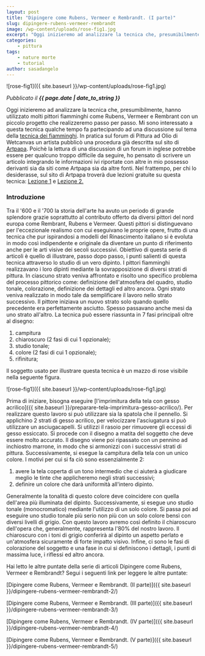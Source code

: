 ```yaml
---
layout: post
title: "Dipingere come Rubens, Vermeer e Rembrandt. (I parte)"
slug: dipingere-rubens-vermeer-rembrandt
image: /wp-content/uploads/rose-fig1.jpg
excerpt: "Oggi inizieremo ad analizzare la tecnica che, presumibilmente, hanno utilizzato molti pittori fiamminghi come Rubens, Vermeer e Rembrant con un piccolo"
categories:
    - pittura
tags:
    - nature morte
    - tutorial
author: sasadangelo
---
```


![rose-fig1]({{ site.baseurl }}/wp-content/uploads/rose-fig1.jpg)

_Pubblicato il **{{ page.date | date_to_string }}**_

Oggi inizieremo ad analizzare la tecnica che, presumibilmente, hanno utilizzato molti pittori fiamminghi come Rubens, Vermeer e Rembrant con un piccolo progetto che realizzeremo passo per passo. Mi sono interessato a questa tecnica qualche tempo fa partecipando ad una discussione sul tema della [tecnica dei fiamminghi](http://www.wetcanvas.com/forums/showthread.php?t=141627). In pratica sul forum di Pittura ad Olio di Wetcanvas un artista pubblicò una procedura già descritta sul sito di [Artpapa](http://www.artpapa.com/). Poichè la lettura di una discussion di un forum in inglese potrebbe essere per qualcuno troppo difficile da seguire, ho pensato di scrivere un articolo integrando le informazioni ivi riportate con altre in mio possesso derivanti sia da siti come Artpapa sia da altre fonti. Nel frattempo, per chi lo desiderasse, sul sito di Artpapa troverà due lezioni gratuite su questa tecnica: [Lezione 1](http://www.1art.com/tips.htm) e [Lezione 2.](http://www.artpapa.com/oil-painting-lesson-1/index.html)

### Introduzione

Tra il '600 e il '700 la storia dell'arte ha avuto un periodo di grande splendore grazie soprattutto al contributo offerto da diversi pittori del nord europa come Rembrant, Rubens e Vermeer. Questi pittori si distinguevano per l'eccezionale realismo con cui eseguivano le proprie opere, frutto di una tecnica che pur ispirandosi a modelli del Rinascimento italiano si è evoluta in modo così indipendente e originale da diventare un punto di riferimento anche per le arti visive dei secoli successivi. Obiettivo di questa serie di articoli è quello di illustrare, passo dopo passo, i punti salienti di questa tecnica attraverso lo studio di un vero dipinto. I pittori fiamminghi realizzavano i loro dipinti mediante la sovrapposizione di diversi strati di pittura. In ciascuno strato veniva affrontato e risolto uno specifico problema del processo pittorico come: definizione dell'atmosfera del quadro, studio tonale, colorazione, definizione dei dettagli ed altro ancora. Ogni strato veniva realizzato in modo tale da semplificare il lavoro nello strato successivo. Il pittore iniziava un nuovo strato solo quando quello precedente era perfettamente asciutto. Spesso passavano anche mesi da uno strato all'altro. La tecnica può essere riassunta in 7 fasi principali oltre al disegno:

1. campitura
2. chiaroscuro (2 fasi di cui 1 opzionale);
3. studio tonale;
4. colore (2 fasi di cui 1 opzionale);
5. rifinitura;

ll soggetto usato per illustrare questa tecnica è un mazzo di rose visibile nella seguente figura.

![rose-fig1]({{ site.baseurl }}/wp-content/uploads/rose-fig1.jpg)

Prima di iniziare, bisogna eseguire [l'imprimitura della tela con gesso acrilico]({{ site.baseurl }}/preparare-tela-imprimitura-gesso-acrilico/). Per realizzare questo lavoro si può utilizzare sia la spatola che il pennello. Si applichino 2 strati di gesso acrilico, per velocizzare l'asciugatura si può utilizzare un asciugacapelli. Si utilizzi il rasoio per rimuovere gli eccessi di gesso essiccato. Si procede con il disegno a matita del soggetto che deve essere molto accurato. Il disegno viene poi ripassato con un pennino ad inchiostro marrone, in modo che si armonizzi con i successivi strati di pittura. Successivamente, si esegue la campitura della tela con un unico colore. I motivi per cui si fa ciò sono essenzialmente 2:

1. avere la tela coperta di un tono intermedio che ci aiuterà a giudicare meglio le tinte che applicheremo negli strati successivi;
2. definire un colore che darà uniformità all'intero dipinto.

Generalmente la tonalità di questo colore deve coincidere con quella dell'area più illuminata del dipinto. Successivamente, si esegue uno studio tonale (monocromatico) mediante l'utilizzo di un solo colore. Si passa poi ad eseguire uno studio tonale più serio non più con un solo colore bensì con diversi livelli di grigio. Con questo lavoro avremo così definito il chiaroscuro dell'opera che, generalmente, rappresenta l'80% del nostro lavoro. Il chiaroscuro con i toni di grigio conferirà al dipinto un aspetto perlato e un'atmosfera sicuramente di forte impatto visivo. Infine, ci sono le fasi di colorazione del soggetto e una fase in cui si definiscono i dettagli, i punti di massima luce, i riflessi ed altro ancora.

Hai letto le altre puntate della serie di articoli Dipingere come Rubens, Vermeer e Rembrandt? Segui i seguenti link per leggere le altre puntate:

[Dipingere come Rubens, Vermeer e Rembrandt. (II parte)]({{ site.baseurl }}/dipingere-rubens-vermeer-rembrandt-2/)

[Dipingere come Rubens, Vermeer e Rembrandt. (III parte)]({{ site.baseurl }}/dipingere-rubens-vermeer-rembrandt-3/)

[Dipingere come Rubens, Vermeer e Rembrandt. (IV parte)]({{ site.baseurl }}/dipingere-rubens-vermeer-rembrandt-4/)

[Dipingere come Rubens, Vermeer e Rembrandt. (V parte)]({{ site.baseurl }}/dipingere-rubens-vermeer-rembrandt-5/)
